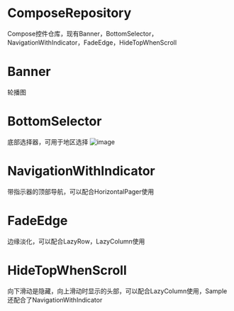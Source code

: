 # ComposeRepository
Compose控件仓库，现有Banner，BottomSelector，NavigationWithIndicator，FadeEdge，HideTopWhenScroll

# Banner
轮播图

# BottomSelector
底部选择器，可用于地区选择
![image](https://pan-yz.chaoxing.com/external/m/file/748272609271209984)



# NavigationWithIndicator

带指示器的顶部导航，可以配合HorizontalPager使用

# FadeEdge

边缘淡化，可以配合LazyRow，LazyColumn使用

# HideTopWhenScroll

向下滑动是隐藏，向上滑动时显示的头部，可以配合LazyColumn使用，Sample还配合了NavigationWithIndicator
